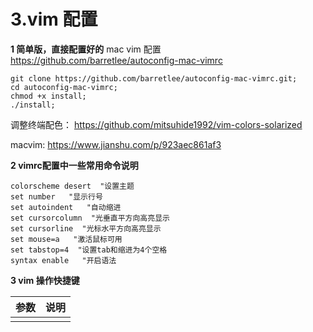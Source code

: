 # 3.vim 配置


**1 简单版，直接配置好的**
mac vim 配置
https://github.com/barretlee/autoconfig-mac-vimrc

```
git clone https://github.com/barretlee/autoconfig-mac-vimrc.git;
cd autoconfig-mac-vimrc;
chmod +x install;
./install;
```


调整终端配色： https://github.com/mitsuhide1992/vim-colors-solarized


macvim:  https://www.jianshu.com/p/923aec861af3

**2 vimrc配置中一些常用命令说明**

```
colorscheme desert  "设置主题 
set number   "显示行号 
set autoindent   "自动缩进 
set cursorcolumn  "光垂直平方向高亮显示
set cursorline  "光标水平方向高亮显示
set mouse=a   "激活鼠标可用 
set tabstop=4  "设置tab和缩进为4个空格
syntax enable   "开启语法 
```


**3 vim 操作快捷键**

| 参数 | 说明 |
| --- | --- |
|  |  |

